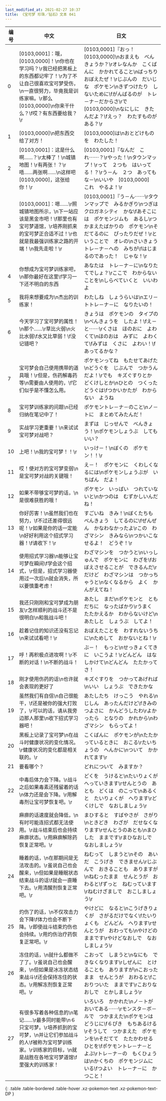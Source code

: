 ```yaml
---
last_modified_at: 2021-02-27 10:37
title: 《宝可梦 珍珠／钻石》文本 041
---
```

| 编号 | 中文 | 日文 |
| ---- | ---- | ---- |
| 0 | [0103,0001]：哦，[0103,0000]！\n你也在学习吗？\r我已经把黑板上的东西都记牢了！\r为了不让自己很喜欢宝可梦受伤，\n一直很努力，毕竟我是训练家嘛。\r那么[0103,0000]\n你来干什么？\f哎？有东西要给我？\r | [0103,0001]『おっ！　[0103,0000]\nおまえも　べんきょうか？\rオレなんか　こくばんに　かかれてること\nばっちり　おぼえたぜ！\rじぶんの　だいじな　ポケモン\nきずつけたり　しないために\fがんばるのが　トレ－ナ－だからさ\rで　[0103,0000]\nなにしに　きたんだよ？\fえっ？　わたすものが　ある？\r |
| 1 | [0103,0000]\n把东西交给了对方！ | [0103,0000]は\nおとどけものを　わたした！ |
| 2 | [0103,0001]：这是什么啊……？\r太棒了！\n城镇地图！\r有两张！？\r唔……两张啊……\n这样吧[0103,0000]，这张给你！\r | [0103,0001]『なんだ　これ⋯⋯？\rやった！\nタウンマップ！\rって　２つも　はいってる！？\rう－ん　２つ　あってもな－\nいいや　[0103,0000]　これ　やるよ！\r |
| 3 | [0103,0001]：嗯……\r照城镇地图所示，\n下一站应该是黑金市吧！\f那里也有宝可梦道馆，\r培养刚抓来的宝可梦正合适不过！\r也就是我最强训练家之路的开端！\n我先走啦！\r | [0103,0001]『う－ん⋯⋯\rタウンマップで　みるかぎり\nつぎは　クロガネシティ　かな\fあそこには　ポケモンジムも　あるし\rつかまえたばかりの　ポケモン\nそだてるのに　ぴったりだぜ！\rということで　オレの\nさいきょうトレ－ナ－への　みちが\fはじまるのであった！　じゃな！\r |
| 4 | 你想成为宝可梦训练家吧，\n那你最好在这里\f学习一下还不明白的东西 | あなたは　トレ－ナ－に\nなりたてでしょ？\rここで　わからない　ことを\nしらべていくと　いいわよ |
| 5 | 我将来想要成为\n杰出的训练家！ | わたしね　しょうらいは\nエリ－トトレ－ナ－に　なりたいの！ |
| 6 | 今天学习了宝可梦的属性！\n那个……\r草比火弱\n火比水弱\f水又比草弱！\f没记错吧？ | きょうは　ポケモンの　タイプの\nべんきょうを　したよ！\fえ－と⋯⋯\rくさは　ほのおに　よわくて\nほのおは　みずに　よわくて\fみずは　くさに　よわい！\fあってるかな？ |
| 7 | 宝可梦会自己使用携带的道具哦！\r但是，伤药解毒药等\n需要由人使用的，\f它们似乎是不懂怎么用。 | ポケモンってね　もたせてあげた\nどうぐを　じぶんで　つかうんだよ！\rでも　キズぐすりとか　どくけしとか\nひとの　つくった　どうぐは\fつかいかたが　わからない　ようね |
| 8 | 宝可梦训练家的问题\n已经归纳在笔记中了！ | ポケモントレ－ナ－のこと\nノ－トに　まとめてみたんだ！ |
| 9 | 实战学习更重要！\n来试试宝可梦对战吧？ | まずは　じっせんで　べんきょう！\nポケモンしょうぶ　してもいい？ |
| 10 | 上吧！\n我的宝可梦！！\r | いっけ－！\nぼくの　ポケモン！！\r |
| 11 | 哎！使对方的宝可梦变弱\n是宝可梦对战的关键哦！ | え－！　ポケモンに　くわしくなるには\nポケモンしょうぶが　いちばん　だよ！ |
| 12 | 如果不带够宝可梦的话，\n是很难获胜的哦！ | ポケモン　いっぱい　つれていないと\nかつのは　むずかしいんだね！ |
| 13 | 你好厉害！\n虽然我们也在努力，\f不过还差得很远呢！\r如果是你的话一定能\n好好利用这个招式学习器！\f请收下！\r | すごいね　きみ！\nぼくたちも　べんきょう　してるのに\fぜんぜん　かなわなかったよ\rこの　わざマシン　きみなら\nつかいこなせるよ！　どうぞ！\r |
| 14 | 使用招式学习器\n能够让宝可梦在瞬间\f学会这个招式，\r但是，招式学习器使用过一次后\n就会消失，所以要慎重考虑！ | わざマシンを　つかうと\nいっしゅんで　ポケモンに　わざを\fおぼえさせることが　できるんだ\rだけど　わざマシンは　つかっちゃうと\nなくなるから　よく　かんがえてね！ |
| 15 | 我还只刚刚和宝可梦成为朋友\r怎样顺利的战斗还不是很明白\n和我战斗吧！ | あたし　まだ\nポケモンと　ともだちに　なったばかり\rうまく　たたかえるか　わからないけど\nあたしと　しょうぶ　してよ！ |
| 16 | 趁着记住的知识还没有忘记\n来试试看吧！\r | おぼえたことを　わすれないうちに\nためして　おかないとね！\r |
| 17 | 呼！再积极点进攻啊！\r不断的对话！\n不断的战斗！ | ぶ－！　もっと\nせっきょくてきに　いこうよ！\rどんどん　はなしかけて\nどんどん　たたかってさ！ |
| 18 | 刚才使用伤药的话\n也许就会表现的更好了 | キズぐすりを　つかってあげれば\nいい　しょうぶ　できたかな |
| 19 | 虽然我们有自信\n自己很能干，\f还是被你的强大打败了，\r可以的话，请从我旁边那人那里\n收下招式学习器吧！ | あたしたち　けっこう　やれる\nじしん　あったんだけど\fきみの　つよさに　かんどうしたわ\rよかったら　となりの　かれから\nわざマシン　もらってよ！ |
| 20 | 黑板上记录了宝可梦\n在战斗时健康状况的变化情况。\r健康状况的变化都是相关联的。\r | こくばんに　ポケモンが\nたたかっているときに　おこる\rたいちょうの　へんかに\nついて　かかれてます\r |
| 21 | 要看哪个？ | どれについて　みますか？ |
| 22 | 中毒后体力会下降。\r战斗之后如果毒素还残留着的话\n体力还是会下降。\r用解毒剂让宝可梦恢复吧。\r | どくを　うけると\nたいりょくが　へっていきます\rせんとうの　あとも　どくは　のこって\nあるくと　たいりょくが　へります\rどくけしで　なおしましょう\r |
| 23 | 麻痹的话速度就会降低，\n有时可能连招式都无法使用。\r战斗结束后也会持续麻痹状态。\r用麻痹解除药恢复正常吧。\r | まひすると　すばやさが　さがり\nときどき　わざが　だせなくなります\rせんとうのあとも\nまひした　ままです\rまひなおしで　なおしましょう\r |
| 24 | 睡着的话，\n在那期间是无法攻击的。\r虽说自己也会醒来，\n但如果是睡眠状态结束战斗的话\f就会一直睡下去。\r用清醒剂恢复正常吧。\r | ねむって　しまうと\nその　あいだ　こうげき　できません\rじぶんで　おきることも　ありますが\nねむったまま　せんとうが　おわると\fずっと　ねむっています\rねむけざましで　おこしましょう\r |
| 25 | 灼伤了的话，\n不仅攻击力会下降\f体力也会不断下降。\r即使战斗结束灼伤也会持续。\r用灼伤治疗药恢复正常吧。\r | やけどに　なると\nこうげきりょくが　さがるだけでなく\fたいりょくも　どんどん　へります\rせんとうが　おわっても\nやけどの　ままです\rやけどなおしで　なおしましょう\r |
| 26 | 冻住的话，\n就什么都做不了了。\r虽说自己也会醒来，\n但如果是冰冻状态结束战斗\f还会保持冻住的状态。\r用解冻剂恢复正常吧。\r | こおって　しまうと\nなにも　できなくなります\rしぜんに　とけることも　ありますが\nこおったまま　せんとうが　おわると\fこおりついた　ままです\rこおりなおしで　とかしましょう\r |
| 27 | 有很多写着各种信息的\n笔记……\r最多同时能带\n６只宝可梦。\r培养抓到的宝可梦，\n并让它们参加战斗的人\f被称为宝可梦训练家。\r训练家的目标，\n就是战胜在各地宝可梦道馆\f里强大的训练家！ | いろいろ　かかれた\nノ－トが　おいてある⋯⋯\rモンスタ－ボ－ルで　つかまえた\nポケモンは　どうじに\f６ぴき　もちあるける\rそうして　つかまえた　ポケモンを\nそだてて　たたかわせる　ひとを\fポケモントレ－ナ－と　よぶ\rトレ－ナ－の　もくひょうは\nかくちの　ポケモンジムに　いる\fつよい　トレ－ナ－に　かつこと！ |
{: .table .table-bordered .table-hover .xz-pokemon-text .xz-pokemon-text-DP }